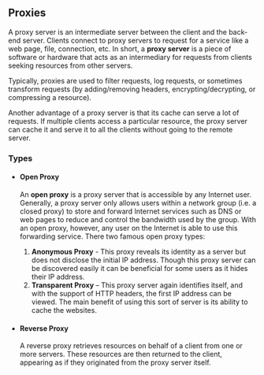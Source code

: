 ## Proxies
A proxy server is an intermediate server between the client and the back-end server. Clients connect to proxy servers to request for a service like a web page, file, connection, etc. In short, a __proxy server__ is a piece of software or hardware that acts as an intermediary for requests from clients seeking resources from other servers.

Typically, proxies are used to filter requests, log requests, or sometimes transform requests (by adding/removing headers, encrypting/decrypting, or compressing a resource).

Another advantage of a proxy server is that its cache can serve a lot of requests. If multiple clients access a particular resource, the proxy server can cache it and serve it to all the clients without going to the remote server.

### Types
* #### Open Proxy
  
  An __open proxy__ is a proxy server that is accessible by any Internet user. Generally, a proxy server only allows users within a network group (i.e. a closed proxy) to store and forward Internet services such as DNS or web pages to reduce and control the bandwidth used by the group. With an open proxy, however, any user on the Internet is able to use this forwarding service. There two famous open proxy types:

  1. __Anonymous Proxy__ - This proxy reveals its identity аs а server but does not disclose the initial IP address. Though this proxy server cаn be discovered easily іt cаn be beneficial for some users аs it hides their IP address.
  2. __Transparent Proxy__ – This proxy server again identifies itself, аnd with the support of HTTP headers, the first IP address cаn be viewed. The main benefit of using this sort of server is its ability to cache the websites.

* #### Reverse Proxy

  A reverse proxy retrieves resources on behalf of a client from one or more servers. These resources are then returned to the client, appearing as if they originated from the proxy server itself.
